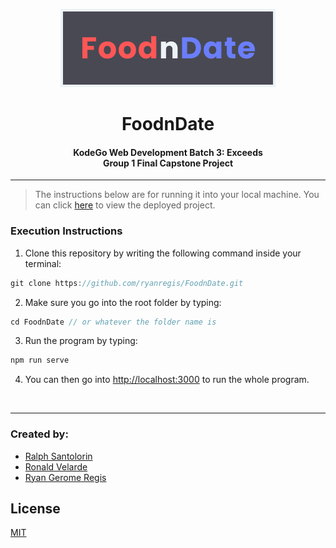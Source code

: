 <p align="center">
<img src="./client/src/assets/images/banner.png" alt="FoodnDate Banner Picture" /> 
</p>

<h1 align="center">FoodnDate</h1>
<h4 align="center">KodeGo Web Development Batch 3: Exceeds<br> Group 1 Final Capstone Project</h4> 
<hr>

> The instructions below are for running it into your local machine. You can click [here](https://foodndate.herokuapp.com/) to view the deployed project.

### Execution Instructions

1. Clone this repository by writing the following command inside your terminal:
```javascript
git clone https://github.com/ryanregis/FoodnDate.git
```

2. Make sure you go into the root folder by typing: 

```javascript
cd FoodnDate // or whatever the folder name is
```

3. Run the program by typing:
```javascript
npm run serve
```

4. You can then go into [http://localhost:3000](http://localhost:3000) to run the whole program.
<br>
<hr>

### Created by:
- [Ralph Santolorin](https://github.com/ralphfromthesky)
- [Ronald Velarde](https://github.com/RonV833)
- [Ryan Gerome Regis](https://github.com/ryanregis) 

## License
[MIT](https://choosealicense.com/licenses/mit/)